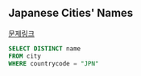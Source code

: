 ## Japanese Cities' Names
[문제링크](https://www.hackerrank.com/challenges/japanese-cities-name/problem?isFullScreen=true)
```sql
SELECT DISTINCT name
FROM city
WHERE countrycode = "JPN"
```
